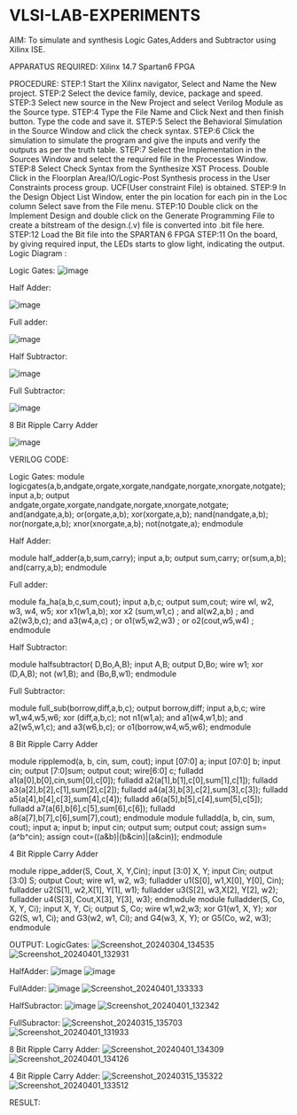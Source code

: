 # VLSI-LAB-EXPERIMENTS
AIM: To simulate and synthesis Logic Gates,Adders and Subtractor using Xilinx ISE.

APPARATUS REQUIRED: Xilinx 14.7 Spartan6 FPGA

PROCEDURE: STEP:1 Start the Xilinx navigator, Select and Name the New project. STEP:2 Select the device family, device, package and speed. STEP:3 Select new source in the New Project and select Verilog Module as the Source type. STEP:4 Type the File Name and Click Next and then finish button. Type the code and save it. STEP:5 Select the Behavioral Simulation in the Source Window and click the check syntax. STEP:6 Click the simulation to simulate the program and give the inputs and verify the outputs as per the truth table. STEP:7 Select the Implementation in the Sources Window and select the required file in the Processes Window. STEP:8 Select Check Syntax from the Synthesize XST Process. Double Click in the Floorplan Area/IO/Logic-Post Synthesis process in the User Constraints process group. UCF(User constraint File) is obtained. STEP:9 In the Design Object List Window, enter the pin location for each pin in the Loc column Select save from the File menu. STEP:10 Double click on the Implement Design and double click on the Generate Programming File to create a bitstream of the design.(.v) file is converted into .bit file here. STEP:12 Load the Bit file into the SPARTAN 6 FPGA STEP:11 On the board, by giving required input, the LEDs starts to glow light, indicating the output.
Logic Diagram :

Logic Gates:
![image](https://github.com/navaneethans/VLSI-LAB-EXPERIMENTS/assets/6987778/ee17970c-3ac9-4603-881b-88e2825f41a4)


Half Adder:

![image](https://github.com/navaneethans/VLSI-LAB-EXPERIMENTS/assets/6987778/0e1ecb96-0c25-4556-832b-aeeedfdfe7b9)


Full adder:

![image](https://github.com/navaneethans/VLSI-LAB-EXPERIMENTS/assets/6987778/9bb3964c-438f-469d-a3de-c1cca6f323fb)


Half Subtractor:

![image](https://github.com/navaneethans/VLSI-LAB-EXPERIMENTS/assets/6987778/731470b7-eb4e-49f8-8bb7-2994052a7184)



Full Subtractor:

![image](https://github.com/navaneethans/VLSI-LAB-EXPERIMENTS/assets/6987778/d66f874b-c1f2-44b3-a035-7149b56430c1)



8 Bit Ripple Carry Adder

![image](https://github.com/navaneethans/VLSI-LAB-EXPERIMENTS/assets/6987778/7385a408-40a5-4203-8050-b72818622d79)





VERILOG CODE:

Logic Gates:
module logicgates(a,b,andgate,orgate,xorgate,nandgate,norgate,xnorgate,notgate);
input a,b;
output andgate,orgate,xorgate,nandgate,norgate,xnorgate,notgate;
and(andgate,a,b);
or(orgate,a,b);
xor(xorgate,a,b);
nand(nandgate,a,b);  
nor(norgate,a,b);
xnor(xnorgate,a,b);
not(notgate,a);
endmodule


Half Adder:

module half_adder(a,b,sum,carry);
input a,b;
output sum,carry; 
or(sum,a,b);
and(carry,a,b);
endmodule


Full adder:

module fa_ha(a,b,c,sum,cout);
input a,b,c;
output sum,cout;
wire wl, w2, w3, w4, w5;
xor x1(w1,a,b);
xor x2 (sum,w1,c) ;
and al(w2,a,b) ;
and a2(w3,b,c);
and a3(w4,a,c) ;
or o1(w5,w2,w3) ;
or o2(cout,w5,w4) ;
endmodule


Half Subtractor:

module halfsubtractor( D,Bo,A,B);
input A,B;
output D,Bo;
wire w1;
xor (D,A,B);
not (w1,B);
and (Bo,B,w1);
endmodule


Full Subtractor:

module full_sub(borrow,diff,a,b,c);
output borrow,diff;
input a,b,c;
wire w1,w4,w5,w6;
xor (diff,a,b,c);
not n1(w1,a);
and a1(w4,w1,b);
and a2(w5,w1,c);
and a3(w6,b,c);
or o1(borrow,w4,w5,w6);
endmodule



8 Bit Ripple Carry Adder

module ripplemod(a, b, cin, sum, cout);
input [07:0] a;
input [07:0] b;
input cin;
output [7:0]sum;
output cout;
wire[6:0] c;
fulladd a1(a[0],b[0],cin,sum[0],c[0]);
fulladd a2(a[1],b[1],c[0],sum[1],c[1]);
fulladd a3(a[2],b[2],c[1],sum[2],c[2]);
fulladd a4(a[3],b[3],c[2],sum[3],c[3]);
fulladd a5(a[4],b[4],c[3],sum[4],c[4]);
fulladd a6(a[5],b[5],c[4],sum[5],c[5]);
fulladd a7(a[6],b[6],c[5],sum[6],c[6]);
fulladd a8(a[7],b[7],c[6],sum[7],cout);
endmodule
module fulladd(a, b, cin, sum, cout);
input a;
input b;
input cin;
output sum;
output cout;
assign sum=(a^b^cin);
assign cout=((a&b)|(b&cin)|(a&cin));
endmodule

4 Bit Ripple Carry Adder

module rippe_adder(S, Cout, X, Y,Cin);
 input [3:0] X, Y;
 input Cin;
 output [3:0] S;
 output Cout;
 wire w1, w2, w3;
 fulladder u1(S[0], w1,X[0], Y[0], Cin);
 fulladder u2(S[1], w2,X[1], Y[1], w1);
 fulladder u3(S[2], w3,X[2], Y[2], w2);
 fulladder u4(S[3], Cout,X[3], Y[3], w3);
endmodule
module fulladder(S, Co, X, Y, Ci);
  input X, Y, Ci;
  output S, Co;
  wire w1,w2,w3;
  xor G1(w1, X, Y);
  xor G2(S, w1, Ci);
  and G3(w2, w1, Ci);
  and G4(w3, X, Y);
  or G5(Co, w2, w3);
endmodule

OUTPUT:
LogicGates:
![Screenshot_20240304_134535](https://github.com/naveen0814/VLSI-LAB-EXP-1/assets/161302822/26ed6de9-745c-4d28-baa3-8de981f17084)
![Screenshot_20240401_132931](https://github.com/naveen0814/VLSI-LAB-EXP-1/assets/161302822/b2269c7e-0298-4b93-a259-f32384ac553d)

HalfAdder:
![image](https://github.com/naveen0814/VLSI-LAB-EXP-1/assets/161302822/f061c9b0-2c32-489f-9990-9c6a7af013aa)
![image](https://github.com/naveen0814/VLSI-LAB-EXP-1/assets/161302822/fcb60359-6ab6-4f1d-8cf6-802fa23595c2)

FullAdder:
![image](https://github.com/naveen0814/VLSI-LAB-EXP-1/assets/161302822/46df7b9f-56fa-4f73-a653-d0049fa8557c)
![Screenshot_20240401_133333](https://github.com/naveen0814/VLSI-LAB-EXP-1/assets/161302822/0444f83d-1097-478e-be69-9198c4690a08)

HalfSubractor:
![image](https://github.com/naveen0814/VLSI-LAB-EXP-1/assets/161302822/314eebe8-1a90-4d24-a9d5-8c3b1be1facf)
![Screenshot_20240401_132342](https://github.com/naveen0814/VLSI-LAB-EXP-1/assets/161302822/2fcf3e81-40d4-4e3f-886d-089dcf495a63)


FullSubractor:
![Screenshot_20240315_135703](https://github.com/naveen0814/VLSI-LAB-EXP-1/assets/161302822/c97ce04b-bdd9-4373-bf91-d835e93ac7b3)
![Screenshot_20240401_131933](https://github.com/naveen0814/VLSI-LAB-EXP-1/assets/161302822/ea219104-7762-4f7c-b77d-61f6553f79eb)

8 Bit Ripple Carry Adder:
![Screenshot_20240401_134309](https://github.com/naveen0814/VLSI-LAB-EXP-1/assets/161302822/4a80404a-bdb5-4dc4-acdf-853b2383ebc4)
![Screenshot_20240401_134126](https://github.com/naveen0814/VLSI-LAB-EXP-1/assets/161302822/8d615aa2-036d-433b-87a6-577169711aba)

4 Bit Ripple Carry Adder:
![Screenshot_20240315_135322](https://github.com/naveen0814/VLSI-LAB-EXP-1/assets/161302822/7614d204-24c5-4e14-a5e0-0e680c0c5439)
![Screenshot_20240401_133512](https://github.com/naveen0814/VLSI-LAB-EXP-1/assets/161302822/4b1c23b4-0e1c-40bd-b81a-37e2245267b8)

RESULT:

